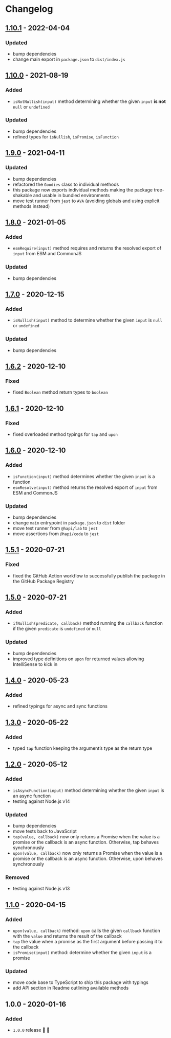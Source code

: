 # Changelog


## [1.10.1](https://github.com/supercharge/goodies/compare/v1.10.0...v1.10.1) - 2022-04-04

### Updated
- bump dependencies
- change main export in `package.json` to `dist/index.js`


## [1.10.0](https://github.com/supercharge/goodies/compare/v1.9.0...v1.10.0) - 2021-08-19

### Added
- `isNotNullish(input)` method determining whether the given `input` **is not** `null` or `undefined`

### Updated
- bump dependencies
- refined types for `isNullish`, `isPromise`, `isFunction`


## [1.9.0](https://github.com/supercharge/goodies/compare/v1.8.0...v1.9.0) - 2021-04-11

### Updated
- bump dependencies
- refactored the `Goodies` class to individual methods
- this package now exports individual methods making the package tree-shakable and usable in bundled environments
- move test runner from `jest` to `AVA` (avoiding globals and using explicit methods instead)


## [1.8.0](https://github.com/supercharge/goodies/compare/v1.7.0...v1.8.0) - 2021-01-05

### Added
- `esmRequire(input)` method requires and returns the resolved export of `input` from ESM and CommonJS

### Updated
- bump dependencies


## [1.7.0](https://github.com/supercharge/goodies/compare/v1.6.2...v1.7.0) - 2020-12-15

### Added
- `isNullish(input)` method to determine whether the given `input` is `null` or `undefined`

### Updated
- bump dependencies


## [1.6.2](https://github.com/supercharge/goodies/compare/v1.6.1...v1.6.2) - 2020-12-10

### Fixed
- fixed `Boolean` method return types to `boolean`


## [1.6.1](https://github.com/supercharge/goodies/compare/v1.6.0...v1.6.1) - 2020-12-10

### Fixed
- fixed overloaded method typings for `tap` and `upon`


## [1.6.0](https://github.com/supercharge/goodies/compare/v1.5.1...v1.6.0) - 2020-12-10

### Added
- `isFunction(input)` method determines whether the given `input` is a function
- `esmResolve(input)` method returns the resolved export of `input` from ESM and CommonJS

### Updated
- bump dependencies
- change `main` entrypoint in `package.json` to `dist` folder
- move test runner from `@hapi/lab` to `jest`
- move assertions from `@hapi/code` to `jest`


## [1.5.1](https://github.com/supercharge/goodies/compare/v1.5.0...v1.5.1) - 2020-07-21

### Fixed
- fixed the GitHub Action workflow to successfully publish the package in the GitHub Package Registry


## [1.5.0](https://github.com/supercharge/goodies/compare/v1.4.0...v1.5.0) - 2020-07-21

### Added
- `ifNullish(predicate, callback)` method running the `callback` function if the given `predicate` is `undefined` or `null`

### Updated
- bump dependencies
- improved type definitions on `upon` for returned values allowing IntelliSense to kick in


## [1.4.0](https://github.com/supercharge/goodies/compare/v1.3.0...v1.4.0) - 2020-05-23

### Added
- refined typings for async and sync functions


## [1.3.0](https://github.com/supercharge/goodies/compare/v1.2.0...v1.3.0) - 2020-05-22

### Added
- typed `tap` function keeping the argument’s type as the return type


## [1.2.0](https://github.com/supercharge/goodies/compare/v1.1.0...v1.2.0) - 2020-05-12

### Added
- `isAsyncFunction(input)` method determining whether the given `input` is an async function
- testing against Node.js v14

### Updated
- bump dependencies
- move tests back to JavaScript
- `tap(value, callback)` now only returns a Promise when the value is a promise or the callback is an async function. Otherwise, tap behaves synchronously
- `upon(value, callback)` now only returns a Promise when the value is a promise or the callback is an async function. Otherwise, upon behaves synchronously

### Removed
- testing against Node.js v13


## [1.1.0](https://github.com/supercharge/goodies/compare/v1.0.0...v1.1.0) - 2020-04-15

### Added
- `upon(value, callback)` method: `upon` calls the given `callback` function with the `value` and returns the result of the callback
- `tap` the value when a promise as the first argument before passing it to the callback
- `isPromise(input)` method: determine whether the given `input` is a promise

### Updated
- move code base to TypeScript to ship this package with typings
- add API section in Readme outlining available methods


## 1.0.0 - 2020-01-16

### Added
- `1.0.0` release 🚀 🎉
